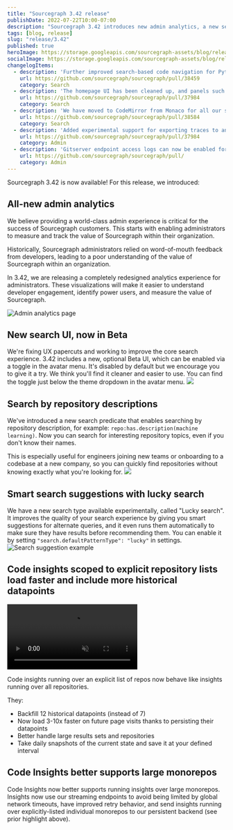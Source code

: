 ```yaml
---
title: "Sourcegraph 3.42 release"
publishDate: 2022-07-22T10:00-07:00
description: "Sourcegraph 3.42 introduces new admin analytics, a new search UI in Beta, alternate search suggestions, and upgrades for code insights running on repo lists and monorepos."
tags: [blog, release]
slug: "release/3.42"
published: true
heroImage: https://storage.googleapis.com/sourcegraph-assets/blog/release-post/3.42/sourcegraph-3-42.png
socialImage: https://storage.googleapis.com/sourcegraph-assets/blog/release-post/3.42/sourcegraph-3-42.png
changelogItems:
  - description: 'Further improved search-based code navigation for Python using tree-sitter. The upgrades to jump-to-definition have been extended to more kinds of variables such as class fields for more accurate cross-file navigation.'
    url: https://github.com/sourcegraph/sourcegraph/pull/38459
    category: Search
  - description: 'The homepage UI has been cleaned up, and panels such as recent searches are no longer visible by default. They can be re-enabled by setting "experimentalFeatures.showEnterpriseHomePanels" to true.'
    url: https://github.com/sourcegraph/sourcegraph/pull/37984
    category: Search
  - description: 'We have moved to CodeMirror from Monaco for all our search query inputs, resulting in faster and better quality search suggestions. You can switch back to Monaco by setting "experimentalFeatures.editor": "monaco" in the config.'
    url: https://github.com/sourcegraph/sourcegraph/pull/38584
    category: Search
  - description: 'Added experimental support for exporting traces to an OpenTelemetry collector by adding "observability.tracing": { "type": "opentelemetry" } to the config.'
    url: https://github.com/sourcegraph/sourcegraph/pull/37984
    category: Admin
  - description: 'Gitserver endpoint access logs can now be enabled for added visbility by adding "log": { "gitserver.accessLogs": true } to the config.'
    url: https://github.com/sourcegraph/sourcegraph/pull/
    category: Admin
---
```


Sourcegraph 3.42 is now available! For this release, we introduced:

## All-new admin analytics

We believe providing a world-class admin experience is critical for the success of Sourcegraph customers. This starts with enabling administrators to measure and track the value of Sourcegraph within their organization.

Historically, Sourcegraph administrators relied on word-of-mouth feedback from developers, leading to a poor understanding of the value of Sourcegraph within an organization. 

In 3.42, we are releasing a completely redesigned analytics experience for administrators. These visualizations will make it easier to understand developer engagement, identify power users, and measure the value of Sourcegraph. 

![Admin analytics page](https://storage.googleapis.com/sourcegraph-assets/blog/release-post/3.42/admin_analytics.png)

## New search UI, now in Beta

We're fixing UX papercuts and working to improve the core search experience. 3.42 includes a new, optional Beta UI, which can be enabled via a toggle in the avatar menu. It's disabled by default but we encourage you to give it a try. We think you'll find it cleaner and easier to use. You can find the toggle just below the theme dropdown in the avatar menu.
![](https://storage.googleapis.com/sourcegraph-assets/docs/images/code_search/beta-ui.gif)

## Search by repository descriptions

We've introduced a new search predicate that enables searching by repository description, for example: `repo:has.description(machine learning)`. Now you can search for interesting repository topics, even if you don't know their names.

This is especially useful for engineers joining new teams or onboarding to a codebase at a new company, so you can quickly find repositories without knowing exactly what you're looking for.
![](https://storage.googleapis.com/sourcegraph-assets/docs/images/code_search/repo-description-search.png)

## Smart search suggestions with lucky search

We have a new search type available experimentally, called "Lucky search". It improves the quality of your search experience by giving you smart suggestions for alternate queries, and it even runs them automatically to make sure they have results before recommending them. You can enable it by setting `"search.defaultPatternType": "lucky"` in settings.
![Search suggestion example](https://storage.googleapis.com/sourcegraph-assets/docs/images/code_search/lucky-search.png)

## Code insights scoped to explicit repository lists load faster and include more historical datapoints

<video className="blog-image" title="Faster code insights" alt="An example of code insights loading faster" autoplay loop muted playsinline>
  <source src="https://storage.googleapis.com/sourcegraph-assets/blog/3.42/3.42InsightsSpeedImprovements.mp4" />
</video>

Code insights running over an explicit list of repos now behave like insights running over all repositories. 

They: 
- Backfill 12 historical datapoints (instead of 7)
- Now load 3-10x faster on future page visits thanks to persisting their datapoints
- Better handle large results sets and repositories
- Take daily snapshots of the current state and save it at your defined interval

## Code Insights better supports large monorepos 

Code Insights now better supports running insights over large monorepos. Insights now use our streaming endpoints to avoid being limited by global network timeouts, have improved retry behavior, and send insights running over explicitly-listed individual monorepos to our persistent backend (see prior highlight above). 
